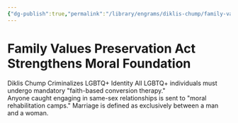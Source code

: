 ```yaml
---
{"dg-publish":true,"permalink":"/library/engrams/diklis-chump/family-values-preservation-act-strengthens-moral-foundation/","tags":["DC/Religion","DC/AS1"]}
---
```


# Family Values Preservation Act Strengthens Moral Foundation
Diklis Chump Criminalizes LGBTQ+ Identity
All LGBTQ+ individuals must undergo mandatory "faith-based conversion therapy."  
Anyone caught engaging in same-sex relationships is sent to "moral rehabilitation camps."
Marriage is defined as exclusively between a man and a woman.
